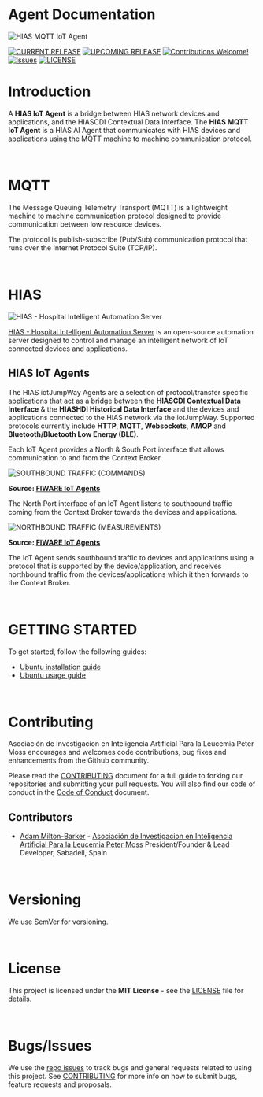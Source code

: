 # Agent Documentation

![HIAS MQTT IoT Agent](img/project-banner.jpg)

[![CURRENT RELEASE](https://img.shields.io/badge/CURRENT%20RELEASE-3.0.0-blue.svg)](https://github.com/AIIAL/HIAS-MQTT-IoT-Agent/tree/3.0.0) [![UPCOMING RELEASE](https://img.shields.io/badge/CURRENT%20DEV%20BRANCH-4.0.0-blue.svg)](https://github.com/AIIAL/HIAS-MQTT-IoT-Agent/tree/4.0.0) [![Contributions Welcome!](https://img.shields.io/badge/Contributions-Welcome-lightgrey.svg)](CONTRIBUTING.md)  [![Issues](https://img.shields.io/badge/Issues-Welcome-lightgrey.svg)](issues) [![LICENSE](https://img.shields.io/badge/LICENSE-MIT-blue.svg)](LICENSE)

# Introduction

A **HIAS IoT Agent** is a bridge between HIAS network devices and applications, and the HIASCDI Contextual Data Interface. The **HIAS MQTT IoT Agent** is a HIAS AI Agent that communicates with HIAS devices and applications using the MQTT machine to machine communication protocol.

&nbsp;

# MQTT

The Message Queuing Telemetry Transport (MQTT) is a lightweight machine to machine communication protocol designed to provide communication between low resource devices.

The protocol is publish-subscribe (Pub/Sub) communication protocol that runs over the Internet Protocol Suite (TCP/IP).

&nbsp;

# HIAS

![HIAS - Hospital Intelligent Automation Server](img/hias-network.jpg)

[HIAS - Hospital Intelligent Automation Server](https://github.com/AIIAL/HIAS-Core) is an open-source automation server designed to control and manage an intelligent network of IoT connected devices and applications.

## HIAS IoT Agents

The HIAS iotJumpWay Agents are a selection of protocol/transfer specific applications that act as a bridge between the **HIASCDI Contextual Data Interface** & the **HIASHDI Historical Data Interface** and the devices and applications connected to the HIAS network via the iotJumpWay. Supported protocols currently include **HTTP**, **MQTT**, **Websockets**, **AMQP** and **Bluetooth/Bluetooth Low Energy (BLE)**.

Each IoT Agent provides a North & South Port interface that allows communication to and from the Context Broker.

![SOUTHBOUND TRAFFIC (COMMANDS)](img/southbound.jpg)

__Source: [FIWARE IoT Agents](https://fiware-tutorials.readthedocs.io/en/latest/iot-agent/index.html)__

The North Port interface of an IoT Agent listens to southbound traffic coming from the Context Broker towards the devices and applications.

![NORTHBOUND TRAFFIC (MEASUREMENTS)](img/southbound.jpg)

__Source: [FIWARE IoT Agents](https://fiware-tutorials.readthedocs.io/en/latest/iot-agent/index.html)__

The IoT Agent sends southbound traffic to devices and applications using a protocol that is supported by the device/application, and receives northbound traffic from the devices/applications which it then forwards to the Context Broker.

&nbsp;

# GETTING STARTED

To get started, follow the following guides:

- [Ubuntu installation guide](installation/ubuntu.md)
- [Ubuntu usage guide](usage/ubuntu.md)

&nbsp;

# Contributing
Asociación de Investigacion en Inteligencia Artificial Para la Leucemia Peter Moss encourages and welcomes code contributions, bug fixes and enhancements from the Github community.

Please read the [CONTRIBUTING](https://github.com/AIIAL/HIAS-MQTT-IoT-Agent/blob/main/CONTRIBUTING.md "CONTRIBUTING") document for a full guide to forking our repositories and submitting your pull requests. You will also find our code of conduct in the [Code of Conduct](https://github.com/AIIAL/HIAS-MQTT-IoT-Agent/blob/main/CODE-OF-CONDUCT.md) document.

## Contributors
- [Adam Milton-Barker](https://www.leukemiaairesearch.com/association/volunteers/adam-milton-barker "Adam Milton-Barker") - [Asociación de Investigacion en Inteligencia Artificial Para la Leucemia Peter Moss](https://www.leukemiaresearchassociation.ai "Asociación de Investigacion en Inteligencia Artificial Para la Leucemia Peter Moss") President/Founder & Lead Developer, Sabadell, Spain

&nbsp;

# Versioning
We use SemVer for versioning.

&nbsp;

# License
This project is licensed under the **MIT License** - see the [LICENSE](https://github.com/AIIAL/HIAS-MQTT-IoT-Agent/blob/main/LICENSE "LICENSE") file for details.

&nbsp;

# Bugs/Issues
We use the [repo issues](https://github.com/AIIAL/HIAS-MQTT-IoT-Agent/issues "repo issues") to track bugs and general requests related to using this project. See [CONTRIBUTING](https://github.com/AIIAL/HIAS-MQTT-IoT-Agent/CONTRIBUTING.md "CONTRIBUTING") for more info on how to submit bugs, feature requests and proposals.